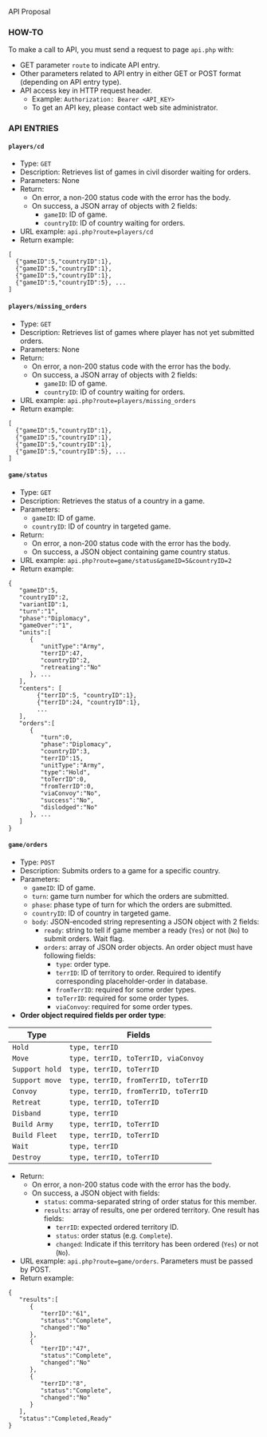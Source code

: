 API Proposal

### HOW-TO

To make a call to API, you must send a request to page `api.php` with:
- GET parameter `route` to indicate API entry.
- Other parameters related to API entry in either GET or POST format (depending on API entry type).
- API access key in HTTP request header.
  - Example: `Authorization: Bearer <API_KEY>`
  - To get an API key, please contact web site administrator.

### API ENTRIES

#### `players/cd`

* Type: `GET`
* Description: Retrieves list of games in civil disorder waiting for orders.
* Parameters: None
* Return:
  * On error, a non-200 status code with the error has the body.
  * On success, a JSON array of objects with 2 fields:
    * `gameID`: ID of game.
    * `countryID`: ID of country waiting for orders.
* URL example: `api.php?route=players/cd`
* Return example:
```
[
  {"gameID":5,"countryID":1},
  {"gameID":5,"countryID":1},
  {"gameID":5,"countryID":1},
  {"gameID":5,"countryID":5}, ...
]
```

#### `players/missing_orders`

* Type: `GET`
* Description: Retrieves list of games where player has not yet submitted orders.
* Parameters: None
* Return:
  * On error, a non-200 status code with the error has the body.
  * On success, a JSON array of objects with 2 fields:
    * `gameID`: ID of game.
    * `countryID`: ID of country waiting for orders.
* URL example: `api.php?route=players/missing_orders`
* Return example:
```
[
  {"gameID":5,"countryID":1},
  {"gameID":5,"countryID":1},
  {"gameID":5,"countryID":1},
  {"gameID":5,"countryID":5}, ...
]
```

#### `game/status`

* Type: `GET`
* Description: Retrieves the status of a country in a game.
* Parameters:
  * `gameID`: ID of game.
  * `countryID`: ID of country in targeted game.
* Return:
  * On error, a non-200 status code with the error has the body.
  * On success, a JSON object containing game country status.
* URL example: `api.php?route=game/status&gameID=5&countryID=2`
* Return example:
```
{
   "gameID":5,
   "countryID":2,
   "variantID":1,
   "turn":"1",
   "phase":"Diplomacy",
   "gameOver":"1",
   "units":[
      {
         "unitType":"Army",
         "terrID":47,
         "countryID":2,
         "retreating":"No"
      }, ...
   ],
   "centers": [
        {"terrID":5, "countryID":1},
        {"terrID":24, "countryID":1},
        ...
   ],
   "orders":[
      {
         "turn":0,
         "phase":"Diplomacy",
         "countryID":3,
         "terrID":15,
         "unitType":"Army",
         "type":"Hold",
         "toTerrID":0,
         "fromTerrID":0,
         "viaConvoy":"No",
         "success":"No",
         "dislodged":"No"
      }, ...
   ]
}
```

#### `game/orders`

* Type: `POST`
* Description: Submits orders to a game for a specific country.
* Parameters:
  * `gameID`: ID of game.
  * `turn`: game turn number for which the orders are submitted.
  * `phase`: phase type of turn for which the orders are submitted.
  * `countryID`: ID of country in targeted game.
  * `body`: JSON-encoded string representing a JSON object with 2 fields:
    * `ready`: string to tell if game member a ready (`Yes`) or not (`No`) to submit orders. Wait flag.
    * `orders`: array of JSON order objects. An order object must have following fields:
      * `type`: order type.
      * `terrID`: ID of territory to order. Required to identify corresponding placeholder-order in database.
      * `fromTerrID`: required for some order types.
      * `toTerrID`: required for some order types.
      * `viaConvoy`: required for some order types.
* **Order object required fields per order type**:

| Type           | Fields                               |
|----------------|--------------------------------------|
| `Hold`         | `type, terrID`                       |
| `Move`         | `type, terrID, toTerrID, viaConvoy`  |
| `Support hold` | `type, terrID, toTerrID`             |
| `Support move` | `type, terrID, fromTerrID, toTerrID` |
| `Convoy`       | `type, terrID, fromTerrID, toTerrID` |
| `Retreat`      | `type, terrID, toTerrID`             |
| `Disband`      | `type, terrID`                       |
| `Build Army`   | `type, terrID, toTerrID`             |
| `Build Fleet`  | `type, terrID, toTerrID`             |
| `Wait`         | `type, terrID`                       |
| `Destroy`      | `type, terrID, toTerrID`             |

* Return:
  * On error, a non-200 status code with the error has the body.
  * On success, a JSON object with fields:
    * `status`: comma-separated string of order status for this member.
    * `results`: array of results, one per ordered territory. One result has fields:
      * `terrID`: expected ordered territory ID.
      * `status`: order status (e.g. `Complete`).
      * `changed`: Indicate if this territory has been ordered (`Yes`) or not (`No`).
* URL example: `api.php?route=game/orders`. Parameters must be passed by POST.
* Return example:
```
{
   "results":[
      {
         "terrID":"61",
         "status":"Complete",
         "changed":"No"
      },
      {
         "terrID":"47",
         "status":"Complete",
         "changed":"No"
      },
      {
         "terrID":"8",
         "status":"Complete",
         "changed":"No"
      }
   ],
   "status":"Completed,Ready"
}
```
